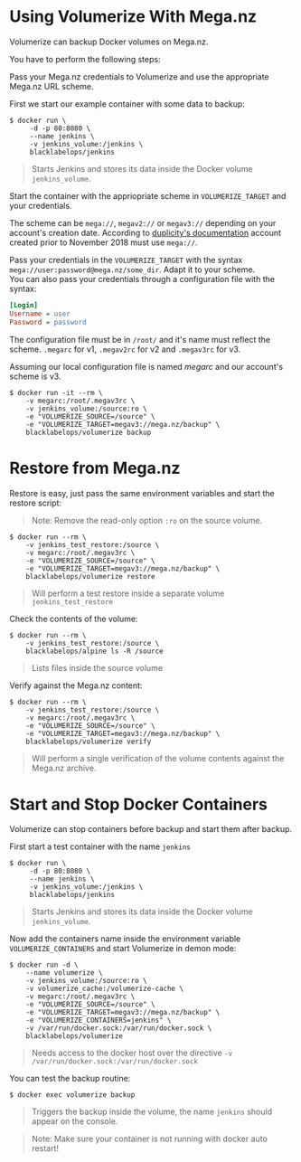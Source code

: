 # Using Volumerize With Mega.nz

Volumerize can backup Docker volumes on Mega.nz.

You have to perform the following steps:

Pass your Mega.nz credentials to Volumerize and use the appropriate Mega.nz URL scheme.

First we start our example container with some data to backup:

~~~~
$ docker run \
     -d -p 80:8080 \
     --name jenkins \
     -v jenkins_volume:/jenkins \
     blacklabelops/jenkins
~~~~

> Starts Jenkins and stores its data inside the Docker volume `jenkins_volume`.

Start the container with the appriopriate scheme in `VOLUMERIZE_TARGET` and your credentials.

The scheme can be `mega://`, `megav2://` or `megav3://` depending on your account's creation date. According to [duplicity's documentation](http://duplicity.nongnu.org/vers8/duplicity.1.html#sect7) account created prior to November 2018 must use `mega://`.

Pass your credentials in the `VOLUMERIZE_TARGET` with the syntax `mega://user:password@mega.nz/some_dir`. Adapt it to your scheme.  
You can also pass your credentials through a configuration file with the syntax:
~~~~ini
[Login]
Username = user
Password = password
~~~~
The configuration file must be in `/root/` and it's name must reflect the scheme. `.megarc` for v1, `.megav2rc` for v2 and `.megav3rc` for v3.

Assuming our local configuration file is named _megarc_ and our account's scheme is v3.
~~~~
$ docker run -it --rm \
    -v megarc:/root/.megav3rc \
    -v jenkins_volume:/source:ro \
    -e "VOLUMERIZE_SOURCE=/source" \
    -e "VOLUMERIZE_TARGET=megav3://mega.nz/backup" \
    blacklabelops/volumerize backup
~~~~

# Restore from Mega.nz

Restore is easy, just pass the same environment variables and start the restore script:

> Note: Remove the read-only option `:ro` on the source volume.

~~~~
$ docker run --rm \
    -v jenkins_test_restore:/source \
    -v megarc:/root/.megav3rc \
    -e "VOLUMERIZE_SOURCE=/source" \
    -e "VOLUMERIZE_TARGET=megav3://mega.nz/backup" \
    blacklabelops/volumerize restore
~~~~

> Will perform a test restore inside a separate volume `jenkins_test_restore`

Check the contents of the volume:

~~~~
$ docker run --rm \
    -v jenkins_test_restore:/source \
    blacklabelops/alpine ls -R /source
~~~~

> Lists files inside the source volume

Verify against the Mega.nz content:

~~~~
$ docker run --rm \
    -v jenkins_test_restore:/source \
    -v megarc:/root/.megav3rc \
    -e "VOLUMERIZE_SOURCE=/source" \
    -e "VOLUMERIZE_TARGET=megav3://mega.nz/backup" \
    blacklabelops/volumerize verify
~~~~

> Will perform a single verification of the volume contents against the Mega.nz archive.

# Start and Stop Docker Containers

Volumerize can stop containers before backup and start them after backup.

First start a test container with the name `jenkins`

~~~~
$ docker run \
     -d -p 80:8080 \
     --name jenkins \
     -v jenkins_volume:/jenkins \
     blacklabelops/jenkins
~~~~

> Starts Jenkins and stores its data inside the Docker volume `jenkins_volume`.

Now add the containers name inside the environment variable `VOLUMERIZE_CONTAINERS` and start Volumerize in demon mode:

~~~~
$ docker run -d \
    --name volumerize \
    -v jenkins_volume:/source:ro \
    -v volumerize_cache:/volumerize-cache \
    -v megarc:/root/.megav3rc \
    -e "VOLUMERIZE_SOURCE=/source" \
    -e "VOLUMERIZE_TARGET=megav3://mega.nz/backup" \
    -e "VOLUMERIZE_CONTAINERS=jenkins" \
    -v /var/run/docker.sock:/var/run/docker.sock \
    blacklabelops/volumerize
~~~~

> Needs access to the docker host over the directive `-v /var/run/docker.sock:/var/run/docker.sock`

You can test the backup routine:

~~~~
$ docker exec volumerize backup
~~~~

> Triggers the backup inside the volume, the name `jenkins` should appear on the console.

> Note: Make sure your container is not running with docker auto restart!
